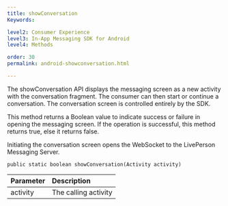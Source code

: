 ```yaml
---
title: showConversation
Keywords:

level2: Consumer Experience
level3: In-App Messaging SDK for Android
level4: Methods

order: 30
permalink: android-showconversation.html

---
```


The showConversation API displays the messaging screen as a new activity with the conversation fragment. The consumer can then start or continue a conversation. The conversation screen is controlled entirely by the SDK.

This method returns a Boolean value to indicate success or failure in opening the messaging screen. If the operation is successful, this method returns true, else it returns false.

Initiating the conversation screen opens the WebSocket to the LivePerson Messaging Server.

`public static boolean showConversation(Activity activity)`

| Parameter | Description |
| :--- | :--- |
| activity | The calling activity |

